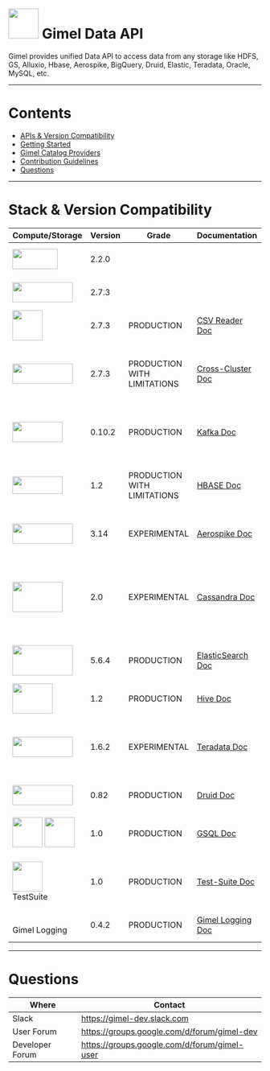 # <img src="docs/images/gimel.png" width="60" height="60" /> Gimel Data API


Gimel provides unified Data API to access data from any storage like HDFS, GS, Alluxio, Hbase, Aerospike, BigQuery, Druid, Elastic, Teradata, Oracle, MySQL, etc.



--------------------------------------------------------------------------------------------------------------------


Contents
=================

  * [APIs & Version Compatibility](#stack-&-version-compatibility)
  * [Getting Started](docs/getting-started.md)
  * [Gimel Catalog Providers](docs/gimel-catalog/catalog-provider.md)
  * [Contribution Guidelines](CONTRIBUTING.md)
  * [Questions](#questions)


--------------------------------------------------------------------------------------------------------------------


# Stack & Version Compatibility

|    Compute/Storage      | Version | Grade | Documentation | Notes |
| ------------- | ----------- | ------------ | ------------- |-----------------|
| <img src="docs/images/spark.png" width="90" height="40" /> | 2.2.0 | | | This is the recommended version |
| <img src="docs/images/hadoop.png" width="120" height="40" /> | 2.7.3 | | | This is the recommended version |
| <img src="docs/images/csv.png" width="60" height="60" /> | 2.7.3 | PRODUCTION | [CSV Reader Doc](docs/gimel-connectors/hdfs-csv.md) | CSV Reader & Writer for HDFS |
| <img src="docs/images/alluxio.png" width="120" height="40" /> | 2.7.3 | PRODUCTION WITH LIMITATIONS | [Cross-Cluster Doc](docs/gimel-connectors/hdfs-crosscluster.md) | <br>Allows Accessing Data<br>- Across Clusters<br>- Allxio<br> |
| <img src="docs/images/kafka.png" width="100" height="40" /> | 0.10.2 | PRODUCTION | [Kafka Doc](docs/gimel-connectors/kafka.md) | V0.10.2 is the PayPal's Supported Version of Kafka|
| <img src="docs/images/hbase.png" width="100" height="35" />  | 1.2 | PRODUCTION WITH LIMITATIONS | [HBASE Doc](docs/gimel-connectors/hbase.md) | Leverages SHC Connector internally & also supports Batch/Get/Puts |
| <img src="docs/images/aerospike.png" width="120" height="40" /> | 3.14 | EXPERIMENTAL | [Aerospike Doc](docs/gimel-connectors/aerospike.md) | Experimental API for Aerospike reads / writes |
| <img src="docs/images/cassandra.png" width="100" height="60" /> | 2.0 | EXPERIMENTAL | [Cassandra Doc](docs/gimel-connectors/cassandra.md) | <br>Experimental API for Cassandra reads / writes<br>Leverages DataStax Connector<br> |
| <img src="docs/images/elasticsearch.png" width="120" height="60" /> | 5.6.4 | PRODUCTION | [ElasticSearch Doc](docs/gimel-connectors/elasticsearch.md)| Has Special Support for PayPal's Daily ES indexes |
| <img src="docs/images/hive.png" width="80" height="60" /> | 1.2 | PRODUCTION | [Hive Doc](docs/gimel-connectors/hive.md) | |
| <img src="docs/images/teradata.png" width="120" height="40" /> | 1.6.2 | EXPERIMENTAL | [Teradata Doc](docs/gimel-connectors/teradata.md) | <br>EXPERIMENTAL API Only<br>Uses JDBC Connector internally<br> |
| <img src="docs/images/druid.png" width="120" height="40" /> | 0.82 | PRODUCTION | [Druid Doc](docs/gimel-connectors/druid.md) | Only Writes(Non-Batch Mode) |
| <img src="docs/images/gimel.png" width="60" height="60" /> <img src="docs/images/sql.png" width="60" height="60" /> | 1.0 | PRODUCTION | [GSQL Doc](docs/gimel-sql/gimel-sql.md) | Refer link for using GSQL (Gimel SQL) API |
| <img src="docs/images/gimel.png" width="60" height="60" /> <br>TestSuite <br> | 1.0 | PRODUCTION | [Test-Suite Doc](docs/gimel-testsuite/testsuite.md) | Current Implementation works with CataLog Provider - Hive |
| <br>Gimel Logging<br> | 0.4.2 | PRODUCTION | [Gimel Logging Doc](docs/gimel-logging/gimel-logging.md) | This is the Gimel Logging Framework |

_________________________________________________________________________________________


# Questions

| Where | Contact |
| -------- | -------- |
| Slack | https://gimel-dev.slack.com |
| User Forum | https://groups.google.com/d/forum/gimel-dev |
| Developer Forum | https://groups.google.com/d/forum/gimel-user |


